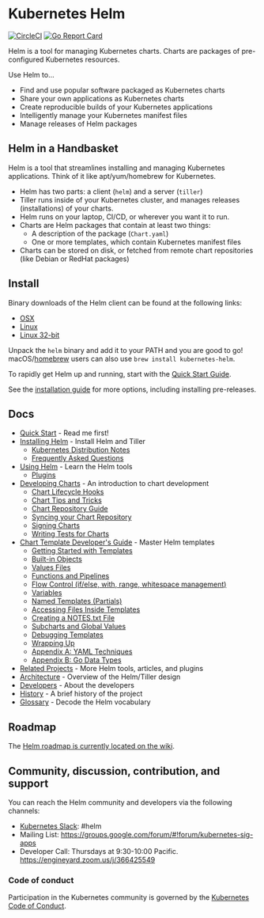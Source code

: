 # Kubernetes Helm

[![CircleCI](https://circleci.com/gh/kubernetes/helm.svg?style=svg)](https://circleci.com/gh/kubernetes/helm)
[![Go Report Card](https://goreportcard.com/badge/github.com/kubernetes/helm)](https://goreportcard.com/report/github.com/kubernetes/helm)

Helm is a tool for managing Kubernetes charts. Charts are packages of
pre-configured Kubernetes resources.

Use Helm to...

- Find and use popular software packaged as Kubernetes charts
- Share your own applications as Kubernetes charts
- Create reproducible builds of your Kubernetes applications
- Intelligently manage your Kubernetes manifest files
- Manage releases of Helm packages

## Helm in a Handbasket

Helm is a tool that streamlines installing and managing Kubernetes applications.
Think of it like apt/yum/homebrew for Kubernetes.

- Helm has two parts: a client (`helm`) and a server (`tiller`)
- Tiller runs inside of your Kubernetes cluster, and manages releases (installations)
  of your charts.
- Helm runs on your laptop, CI/CD, or wherever you want it to run.
- Charts are Helm packages that contain at least two things:
  - A description of the package (`Chart.yaml`)
  - One or more templates, which contain Kubernetes manifest files
- Charts can be stored on disk, or fetched from remote chart repositories
  (like Debian or RedHat packages)

## Install

Binary downloads of the Helm client can be found at the following links:

- [OSX](https://kubernetes-helm.storage.googleapis.com/helm-v2.2.3-darwin-amd64.tar.gz)
- [Linux](https://kubernetes-helm.storage.googleapis.com/helm-v2.2.3-linux-amd64.tar.gz)
- [Linux 32-bit](https://kubernetes-helm.storage.googleapis.com/helm-v2.2.3-linux-386.tar.gz)

Unpack the `helm` binary and add it to your PATH and you are good to go!
macOS/[homebrew](https://brew.sh/) users can also use `brew install kubernetes-helm`.

To rapidly get Helm up and running, start with the [Quick Start Guide](docs/quickstart.md).

See the [installation guide](docs/install.md) for more options,
including installing pre-releases.


## Docs

- [Quick Start](docs/quickstart.md) - Read me first!
- [Installing Helm](docs/install.md) - Install Helm and Tiller
  - [Kubernetes Distribution Notes](docs/kubernetes_distros.md)
  - [Frequently Asked Questions](docs/install_faq.md)
- [Using Helm](docs/using_helm.md) - Learn the Helm tools
  - [Plugins](docs/plugins.md)
- [Developing Charts](docs/charts.md) - An introduction to chart development
	- [Chart Lifecycle Hooks](docs/charts_hooks.md)
	- [Chart Tips and Tricks](docs/charts_tips_and_tricks.md)
	- [Chart Repository Guide](docs/chart_repository.md)
	- [Syncing your Chart Repository](docs/chart_repository_sync_example.md)
	- [Signing Charts](docs/provenance.md)
	- [Writing Tests for Charts](docs/chart_tests.md)
- [Chart Template Developer's Guide](docs/chart_template_guide/index.md) - Master Helm templates
  - [Getting Started with Templates](docs/chart_template_guide/getting_started.md)
  - [Built-in Objects](docs/chart_template_guide/builtin_objects.md)
  - [Values Files](docs/chart_template_guide/values_files.md)
  - [Functions and Pipelines](docs/chart_template_guide/functions_and_pipelines.md)
  - [Flow Control (if/else, with, range, whitespace management)](docs/chart_template_guide/control_structures.md)
  - [Variables](docs/chart_template_guide/variables.md)
  - [Named Templates (Partials)](docs/chart_template_guide/named_templates.md)
  - [Accessing Files Inside Templates](docs/chart_template_guide/accessing_files.md)
  - [Creating a NOTES.txt File](docs/chart_template_guide/notes_files.md)
  - [Subcharts and Global Values](docs/chart_template_guide/subcharts_and_globals.md)
  - [Debugging Templates](docs/chart_template_guide/debugging.md)
  - [Wrapping Up](docs/chart_template_guide/wrapping_up.md)
  - [Appendix A: YAML Techniques](docs/chart_template_guide/yaml_techniques.md)
  - [Appendix B: Go Data Types](docs/chart_template_guide/data_types.md)
- [Related Projects](docs/related.md) - More Helm tools, articles, and plugins
- [Architecture](docs/architecture.md) - Overview of the Helm/Tiller design
- [Developers](docs/developers.md) - About the developers
- [History](docs/history.md) - A brief history of the project
- [Glossary](docs/glossary.md) - Decode the Helm vocabulary

## Roadmap

The [Helm roadmap is currently located on the wiki](https://github.com/kubernetes/helm/wiki/Roadmap).

## Community, discussion, contribution, and support

You can reach the Helm community and developers via the following channels:

- [Kubernetes Slack](https://slack.k8s.io): #helm
- Mailing List: https://groups.google.com/forum/#!forum/kubernetes-sig-apps
- Developer Call: Thursdays at 9:30-10:00 Pacific. https://engineyard.zoom.us/j/366425549

### Code of conduct

Participation in the Kubernetes community is governed by the [Kubernetes Code of Conduct](code-of-conduct.md).
